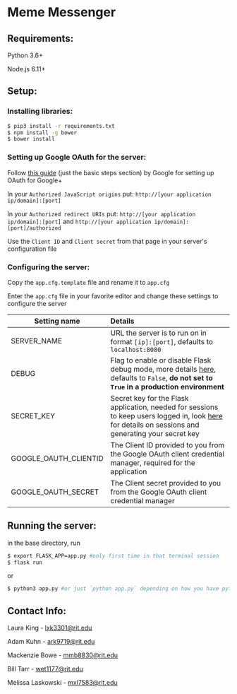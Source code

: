# Meme Messenger

## Requirements:

Python 3.6+

Node.js 6.11+

## Setup:

### Installing libraries:

```bash
$ pip3 install -r requirements.txt
$ npm install -g bower
$ bower install
```
### Setting up Google OAuth for the server:

Follow [this guide](https://developers.google.com/identity/protocols/OAuth2#basicsteps) (just the basic steps section) by Google for setting up OAuth for Google+

In your `Authorized JavaScript origins` put: `http://[your application ip/domain]:[port]`

In your `Authorized redirect URIs` put: `http://[your application ip/domain]:[port]` and  `http://[your application ip/domain]:[port]/authorized`

Use the `Client ID` and `Client secret` from that page in your server's configuration file

### Configuring the server:

Copy the `app.cfg.template` file and rename it to `app.cfg`

Enter the `app.cfg` file in your favorite editor and change these settings to configure the server

| Setting name          | Details                                  |
| --------------------- | :--------------------------------------- |
| SERVER_NAME           | URL the server is to run on in format `[ip]:[port]`, defaults to `localhost:8080` |
| DEBUG                 | Flag to enable or disable Flask debug mode, more details [here](http://flask.pocoo.org/docs/0.12/quickstart/#debug-mode), defaults to `False`, **do not set to `True` in a production environment** |
| SECRET_KEY            | Secret key for the Flask application, needed for sessions to keep users logged in, look [here](http://flask.pocoo.org/docs/0.12/quickstart/#sessions) for details on sessions and generating your secret key |
| GOOGLE_OAUTH_CLIENTID | The Client ID provided to you from the Google OAuth client credential manager, required for the application |
| GOOGLE_OAUTH_SECRET   | The Client secret provided to you from the Google OAuth client credential manager |

## Running the server:

in the base directory, run

```bash
$ export FLASK_APP=app.py #only first time in that terminal session
$ flask run
```
or

```bash
$ python3 app.py #or just `python app.py` depending on how you have python set up on your system
```

## Contact Info:

Laura King - lxk3301@rit.edu

Adam Kuhn - ark9719@rit.edu

Mackenzie Bowe - mmb8830@rit.edu

Bill Tarr - wet1177@rit.edu

Melissa Laskowski - mxl7583@rit.edu
